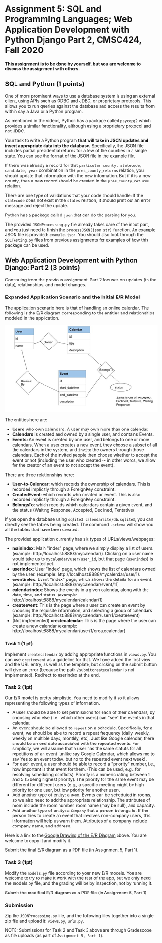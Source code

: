 # Assignment 5: SQL and Programming Languages; Web Application Development with Python Django Part 2, CMSC424, Fall 2020

**This assignment is to be done by yourself, but you are welcome to discuss the assignment with others.**

## SQL and Python (1 points)
One of more prominent ways to use a database system is using an external client, using APIs such as ODBC and JDBC, or proprietary protocols.
This allows you to run queries against the database and access the results from within say a Java or a Python program.

As mentioned in the videos, Python has a package called `psycopg2` which provides a similar functionality, although using a proprietary protocol and
not JDBC.

Your task to write a Python program **that will take in JSON updates and insert appropriate data into the database.**  Specifically, the JSON file includes 
partial presidential returns for a few of the counties in a single state. You can see the format of the JSON file in the example file.

If there was already a record for that `particular county, statecode, candidate, year` combination in the `pres_county_returns` relation, you should update that information 
with the new information. But if it is a new county, then a new record should be created in the `pres_county_returns` relation.

There are one type of validations that your code should handle: If the `statecode` does not exist in the `states` relation, it should print out an error message and reject the update.

Python has a package called `json` that can do the parsing for you.

The provided `JSONProcessing.py` file already takes care of the input part, and you just need to finish the `processJSON(json_str)` function. An
example JSON file is provided: `example.json`. You should also look through the `SQLTesting.py` files from previous assignments for examples of how
this package can be used.


## Web Application Development with Python Django: Part 2 (3 points)

Continuing from the previous assignment: Part 2 focuses on updates (to the data), relationships, and model changes. 

### Expanded Application Scenario and the Initial E/R Model

The application scenario here is that of handling an online calendar. The following is the E/R diagram corresponding to the entities and relationships modeled in the application.

![Calendar E/R Diagram](calendar_er.jpg)

The entities here are:
- **Users** who own calendars. A user may own more than one calendar.
- **Calendars** is created and owned by a single user, and contains Events. 
- **Events:**  An event is created by one user, and belongs to one or more calendars. When a user creates a new event, they choose a subset of all the calendars in the system, and `invite` the owners through those calendars. Each of the invited people then choose whether to accept the event or not (including the user who created -- in other words, we allow for the creator of an event to not accept the event).

There are three relationships here:
- **User-to-Calendar**: which records the ownership of calendars. This is recorded implicitly through a ForeignKey constraint.
- **CreatedEvent**: which records who created an event. This is also recorded implicitly through a ForeignKey constraint.
- **BelongsTo**: which records which calendars contain a given event, and the status (Waiting Response, Accepted, Declined, Tentative)

If you open the database using `sqlite3 calendarsite/db.sqlite3`, you can directly see the tables being created. The command `.schema` will show you all the tables that have been created.

The provided application currently has six types of URLs/views/webpages: 
- **mainindex**: Main "index" page, where we simply display a list of users. (example: http://localhost:8888/mycalendar/). Clicking on a user name would take us to `mycalendar/user/user_id`, but that page (`userindex`) is not
implemented yet.
- **userindex**: User "index" page, which shows the list of calendars owned by the user. (example: http://localhost:8888/mycalendar/user/1). 
- **eventindex**: Event "index" page, which shows the details for an event. (example: http://localhost:8888/mycalendar/event/11)
- **calendarindex**: Shows the events in a given calendar, along with the date, time, and status. (example: http://localhost:8888/mycalendar/calendar/1)
- **createevent**: This is the page where a user can create an event by choosing the requisite information, and selecting a group of calendars (example: http://localhost:8888/mycalendar/user/1/createevent)
- (Not implemented) **createcalendar**: This is the page where the user can create a new calendar (example: http://localhost:8888/mycalendar/user/1/createcalendar)

### Task 1 (1 pt)

Implement `createcalendar` by adding appropriate functions in `views.py`. You can use `createevent` as a guideline for that. We have added the first view and the URL entry, as well as the template, but clicking on the submit button will give an error (because the path `/submitcreatecalendar` is not implemented). Redirect to userindex at the end.  

### Task 2 (1pt) 

Our E/R model is pretty simplistic. You need to modify it so it allows representing the following types of information.
- A user should be able to set permissions for each of their calendars, by choosing who else (i.e., which other users) can "see" the events in that calendar.
- An event should be allowed to `repeat` on a schedule. Specifically, for a event, we should be able to record a repeat frequency (daily, weekly, weekly on multiple days, monthly, etc). Just like Google calendar, there should be an end date associated with the repeated events. For simplicity, we will assume that a user has the same statuts for all repetitions of an event (unlike say Google Calendar, which allows me to say Yes to an event today, but no to the repeated event next week).
- For each event, a user should be able to record a "priority" number, i.e., how important is that event for them. (This can be used, e.g., for resolving scheduling conflicts). Priority is a numeric rating between 1 and 5 (5 being highest priority). The priority for the same event may be different for different users (e.g., a specific meeting might be high priority for one user, but low priority for another user).
- Add another type of entity: a `Room`. Events can be scheduled in rooms, so we also need to add the appropriate relationship. The attributes of room include the room number, room name (may be null), and capacity.
- Add another type of entity: a `Company` that a person belongs to. If the person tries to create an event that involves non-company users, this information will help us warn them. Attributes of a company include company name, and address.

Here is a link to the [Google Drawing of the E/R Diagram](https://docs.google.com/drawings/d/1z8ZvOfoRaruk1iJmfivTjazOYLz3N4vF_usgHv7MtHg/edit?usp=sharing) above. You are welcome to copy it and modify it. 

Submit the final E/R diagram as a PDF file (in Assignment 5, Part 1).

### Task 3 (1pt) 
Modify the `models.py` file according to your new E/R models. You are welcome to try to make it work with the rest of the app, but we only need the models.py file, and the grading will be by inspection, not by running it.

Submit the modified E/R diagram as a PDF file (in Assignment 5, Part 1).

### Submission
Zip the `JSONProcessing.py` file, and the following files together into a single zip file and upload it: 
`views.py`, `urls.py`.

NOTE: Submissions for Task 2 and Task 3 above are through Gradescope as file uploads (as part of `Assignment 5, Part 1`).
